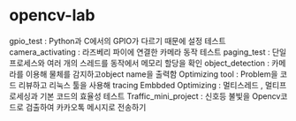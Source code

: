 # opencv-lab

gpio_test : Python과 C에서의 GPIO가 다르기 때문에 설정 테스트
camera_activating : 라즈베리 파이에 연결한 카메라 동작 테스트
paging_test : 단일 프로세스와 여러 개의 스레드를 동작에서 메모리 할당을 확인
object_detection : 카메라를 이용해 물체를 감지하고object name을 출력함
Optimizing tool : Problem을 코드 리뷰하고 리눅스 툴을 사용해 tracing
Embbded Optimizing : 멀티스레드 , 멀티프로세싱과 기본 코드의 효율성 테스트
Traffic_mini_project : 신호등 불빛을  Opencv코드로 검출하여 카카오톡 메시지로 전송하기 
